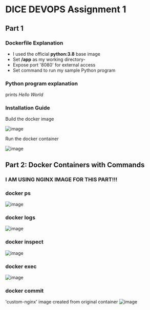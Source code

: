 # DICE DEVOPS Assignment 1
## Part 1
### Dockerfile Explanation
- I used the official **python:3.8** base image
- Set **/app** as my working directory-
- Expose port '8080' for external access
- Set command to run my sample Python program
### Python program explanation
prints *Hello World*
### Installation Guide

Build the docker image

![image](https://github.com/AdeelAhmedIqbal/DICE/assets/62285793/d4f1e01c-e866-406c-b836-08158299c70d)

Run the docker container

![image](https://github.com/AdeelAhmedIqbal/DICE/assets/62285793/6412eabd-a890-460b-bd66-ee8061b1988b)

## Part 2: Docker Containers with Commands 
### I AM USING NGINX IMAGE FOR THIS PART!!!
### docker ps
![image](https://github.com/AdeelAhmedIqbal/DICE/assets/62285793/b6e22842-bab8-48cb-96a0-346d836d9d0c)

### docker logs
![image](https://github.com/AdeelAhmedIqbal/DICE/assets/62285793/ed95c283-e857-4595-b419-02a88d266b22)

### docker inspect
![image](https://github.com/AdeelAhmedIqbal/DICE/assets/62285793/9b3e8161-4211-4091-a2ff-b44041917527)

### docker exec
![image](https://github.com/AdeelAhmedIqbal/DICE/assets/62285793/1745e19d-c634-4e3f-8bdc-f34120c09bcf)

### docker commit 
'custom-nginx' image created from original container
![image](https://github.com/AdeelAhmedIqbal/DICE/assets/62285793/ff4f22a0-0758-491d-ba79-6646f672a00a)





